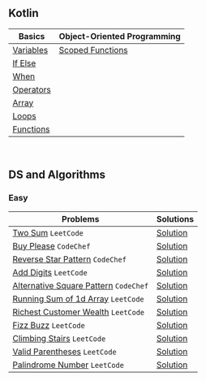 ## Kotlin

| Basics                                                                                                                | Object-Oriented Programming                                                                                                      |
|-----------------------------------------------------------------------------------------------------------------------|----------------------------------------------------------------------------------------------------------------------------------|
| [Variables](https://github.com/sahuadarsh0/Kotlin-And-DataStructures/blob/master/src/main/kotlin/basics/Variables.kt) | [Scoped Functions](https://github.com/sahuadarsh0/Kotlin-And-DataStructures/blob/master/src/main/kotlin/oops/ScopedFunctions.kt) |
| [If Else](https://github.com/sahuadarsh0/Kotlin-And-DataStructures/blob/master/src/main/kotlin/basics/IfElse.kt)      |                                                                                                                                  |
| [When](https://github.com/sahuadarsh0/Kotlin-And-DataStructures/blob/master/src/main/kotlin/basics/When.kt)           |                                                                                                                                  |
| [Operators](https://github.com/sahuadarsh0/Kotlin-And-DataStructures/blob/master/src/main/kotlin/basics/Operators.kt) |                                                                                                                                  |
| [Array](https://github.com/sahuadarsh0/Kotlin-And-DataStructures/blob/master/src/main/kotlin/basics/Array.kt)         |                                                                                                                                  |
| [Loops](https://github.com/sahuadarsh0/Kotlin-And-DataStructures/blob/master/src/main/kotlin/basics/Loops.kt)         |                                                                                                                                  |
| [Functions](https://github.com/sahuadarsh0/Kotlin-And-DataStructures/blob/master/src/main/kotlin/basics/Functions.kt) |                                                                                                                                  |

<br/>

## DS and Algorithms

### Easy

| Problems                                                                                     | Solutions                                                                                                                                        |
|----------------------------------------------------------------------------------------------|--------------------------------------------------------------------------------------------------------------------------------------------------|
| [Two Sum](https://leetcode.com/problems/two-sum/) `LeetCode`                                 | [Solution](https://github.com/sahuadarsh0/Kotlin-And-DataStructures/blob/master/src/main/kotlin/datastructures/easy/TwoSum.kt)                   |
| [Buy Please](https://www.codechef.com/problems/BUYPLSE) `CodeChef`                           | [Solution](https://github.com/sahuadarsh0/Kotlin-And-DataStructures/blob/master/src/main/kotlin/datastructures/easy/BuyPlease.kt)                |
| [Reverse Star Pattern](https://www.codechef.com/CCSTART2/problems/REVSTRPT) `CodeChef`       | [Solution](https://github.com/sahuadarsh0/Kotlin-And-DataStructures/blob/master/src/main/kotlin/datastructures/easy/ReverseStarPattern.kt)       |
| [Add Digits](https://leetcode.com/problems/add-digits/) `LeetCode`                           | [Solution](https://github.com/sahuadarsh0/Kotlin-And-DataStructures/blob/master/src/main/kotlin/datastructures/easy/AddDigits.kt)                |
| [Alternative Square Pattern](https://www.codechef.com/CCSTART2/problems/SQALPAT) `CodeChef`  | [Solution](https://github.com/sahuadarsh0/Kotlin-And-DataStructures/blob/master/src/main/kotlin/datastructures/easy/AlternativeSquarePattern.kt) |
| [Running Sum of 1d Array](https://leetcode.com/problems/running-sum-of-1d-array/) `LeetCode` | [Solution](https://github.com/sahuadarsh0/Kotlin-And-DataStructures/blob/master/src/main/kotlin/datastructures/easy/Running-sum-of-1d-array.kt)  |
| [Richest Customer Wealth](https://leetcode.com/problems/richest-customer-wealth/) `LeetCode` | [Solution](https://github.com/sahuadarsh0/Kotlin-And-DataStructures/blob/master/src/main/kotlin/datastructures/easy/RichestCustomerWealth.kt)    |
| [Fizz Buzz](https://leetcode.com/problems/fizz-buzz/) `LeetCode`                             | [Solution](https://github.com/sahuadarsh0/Kotlin-And-DataStructures/blob/master/src/main/kotlin/datastructures/easy/FizzBuzz.kt)                 |
| [Climbing Stairs](https://leetcode.com/problems/climbing-stairs/) `LeetCode`                 | [Solution](https://github.com/sahuadarsh0/Kotlin-And-DataStructures/blob/master/src/main/kotlin/datastructures/easy/ClimbingStairs.kt)           |
| [Valid Parentheses](https://leetcode.com/problems/valid-parentheses/) `LeetCode`             | [Solution](https://github.com/sahuadarsh0/Kotlin-And-DataStructures/blob/master/src/main/kotlin/datastructures/easy/ValidParentheses.kt)         |
| [Palindrome Number](https://leetcode.com/problems/palindrome-number/) `LeetCode`             | [Solution](https://github.com/sahuadarsh0/Kotlin-And-DataStructures/blob/master/src/main/kotlin/datastructures/easy/PalindromeNumber.kt)         |
